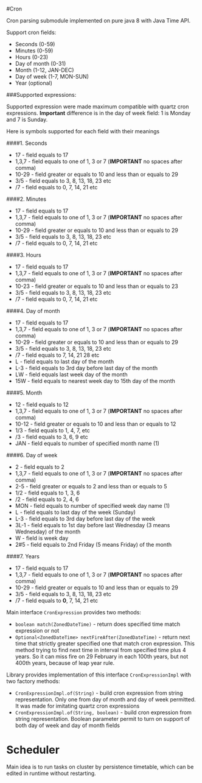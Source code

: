#Cron

Cron parsing submodule implemented on pure java 8 with Java Time API.

Support cron fields:
 * Seconds (0-59)
 * Minutes (0-59)
 * Hours (0-23)
 * Day of month (0-31)
 * Month (1-12, JAN-DEC)
 * Day of week (1-7, MON-SUN)
 * Year (optional)

###Supported expressions:

Supported expression were made maximum compatible with quartz cron expressions.
**Important** difference is in the day of week field: 1 is Monday and 7 is Sunday.

Here is symbols supported for each field with their meanings

####1. Seconds
 * 17 - field equals to 17
 * 1,3,7 - field equals to one of 1, 3 or 7 (**IMPORTANT** no spaces after comma)
 * 10-29 - field greater or equals to 10 and less than or equals to 29
 * 3/5 - field equals to 3, 8, 13, 18, 23 etc 
 * /7 - field equals to 0, 7, 14, 21 etc 

####2. Minutes
 * 17 - field equals to 17
 * 1,3,7 - field equals to one of 1, 3 or 7 (**IMPORTANT** no spaces after comma)
 * 10-29 - field greater or equals to 10 and less than or equals to 29
 * 3/5 - field equals to 3, 8, 13, 18, 23 etc 
 * /7 - field equals to 0, 7, 14, 21 etc 

####3. Hours
 * 17 - field equals to 17
 * 1,3,7 - field equals to one of 1, 3 or 7 (**IMPORTANT** no spaces after comma)
 * 10-23 - field greater or equals to 10 and less than or equals to 23
 * 3/5 - field equals to 3, 8, 13, 18, 23 etc 
 * /7 - field equals to 0, 7, 14, 21 etc 

####4. Day of month
 * 17 - field equals to 17
 * 1,3,7 - field equals to one of 1, 3 or 7 (**IMPORTANT** no spaces after comma)
 * 10-29 - field greater or equals to 10 and less than or equals to 29
 * 3/5 - field equals to 3, 8, 13, 18, 23 etc 
 * /7 - field equals to 7, 14, 21 28 etc
 * L - field equals to last day of the month
 * L-3 - field equals to 3rd day before last day of the month
 * LW - field equals last week day of the month
 * 15W - field equals to nearest week day to 15th day of the month

####5. Month
 * 12 - field equals to 12
 * 1,3,7 - field equals to one of 1, 3 or 7 (**IMPORTANT** no spaces after comma)
 * 10-12 - field greater or equals to 10 and less than or equals to 12
 * 1/3 - field equals to 1, 4, 7, etc 
 * /3 - field equals to 3, 6, 9 etc
 * JAN - field equals to number of specified month name (1)

####6. Day of week
 * 2 - field equals to 2
 * 1,3,7 - field equals to one of 1, 3 or 7 (**IMPORTANT** no spaces after comma)
 * 2-5 - field greater or equals to 2 and less than or equals to 5
 * 1/2 - field equals to 1, 3, 6
 * /2 - field equals to 2, 4, 6
 * MON - field equals to number of specified week day name (1)
 * L - field equals to last day of the week (Sunday)
 * L-3 - field equals to 3rd day before last day of the week
 * 3L-1 - field equals to 1st day before last Wednesday (3 means Wednesday) of the month
 * W - field is week day
 * 2#5 - field equals to 2nd Friday (5 means Friday) of the month

####7. Years
 * 17 - field equals to 17
 * 1,3,7 - field equals to one of 1, 3 or 7 (**IMPORTANT** no spaces after comma)
 * 10-29 - field greater or equals to 10 and less than or equals to 29
 * 3/5 - field equals to 3, 8, 13, 18, 23 etc
 * /7 - field equals to **0**, 7, 14, 21 etc

Main interface `CronExpression` provides two methods:
 * `boolean match(ZonedDateTime)` - return does specified time match expression or not
 * `Optional<ZonedDateTime> nextFireAfter(ZonedDateTime)` - return next time that strictly greater specified one that match cron expression. This method trying to find next time in interval from specified time plus 4 years. So it can miss fire on 29 February in each 100th years, but not 400th years, because of leap year rule.

Library provides implementation of this interface `CronExpressionImpl` with two factory methods:
 * `CronExpressionImpl.of(String)` - build cron expression from string representation. Only one from day of month and day of week permitted.
 It was made for imitating quartz cron expressions
 * `CronExpressionImpl.of(String, boolean)` - build cron expression from string representation. Boolean parameter permit to turn on support of both day of week and day of month fields

# Scheduler

Main idea is to run tasks on cluster by persistence timetable, which can be edited
in runtime without restarting.